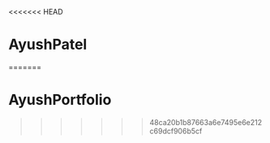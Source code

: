 <<<<<<< HEAD
# AyushPatel
=======
# AyushPortfolio
>>>>>>> 48ca20b1b87663a6e7495e6e212c69dcf906b5cf
